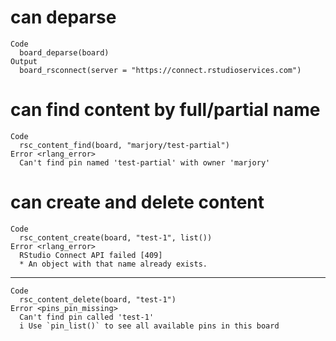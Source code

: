 # can deparse

    Code
      board_deparse(board)
    Output
      board_rsconnect(server = "https://connect.rstudioservices.com")

# can find content by full/partial name

    Code
      rsc_content_find(board, "marjory/test-partial")
    Error <rlang_error>
      Can't find pin named 'test-partial' with owner 'marjory'

# can create and delete content

    Code
      rsc_content_create(board, "test-1", list())
    Error <rlang_error>
      RStudio Connect API failed [409]
      * An object with that name already exists.

---

    Code
      rsc_content_delete(board, "test-1")
    Error <pins_pin_missing>
      Can't find pin called 'test-1'
      i Use `pin_list()` to see all available pins in this board

